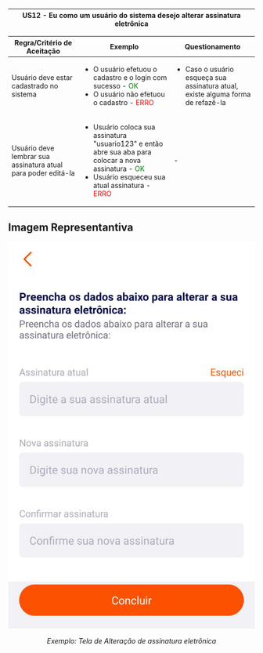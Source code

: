 <table>
    <thead>
        <tr>
            <th colspan="2" rowspan="2"> US12 - Eu como um usuário do sistema desejo alterar assinatura eletrônica</th>
        </tr>        
    </thead>
</table>

<table>
    <thead>
        <tr>
            <th>Regra/Critério de Aceitação</th>
            <th>Exemplo</th>
            <th>Questionamento</th>
        </tr>        
    </thead>
    <tbody>
        <tr>
            <td>Usuário deve estar cadastrado no sistema</td>
            <td>
                <ul>
                    <li>O usuário efetuou o cadastro e o login com sucesso - <span style="color:green">OK</span></li>
                    <li>O usuário não efetuou o cadastro  - <span style="color:red">ERRO</span></li>
                </ul>
            </td>
            <td>
                <ul>
                    <li>Caso o usuário esqueça sua assinatura atual, existe alguma forma de refazê-la</li>
                </ul>
            </td>
        </tr>
        <tr>
            <td>Usuário deve lembrar sua assinatura atual para poder editá-la</td>
            <td>
                <ul>
                    <li>Usuário coloca sua assinatura "usuario123" e então abre sua aba para colocar a nova assinatura - <span style="color:green">OK</span></li>
                    <li>Usuário esqueceu sua atual assinatura - <span style="color:red">ERRO</span></li>
                </ul>
            </td>
            <td> - </td>
        </tr>
    </tbody>
</table>

## **Imagem Representantiva**

![US01](../../../img/assinatura_eletronica.jpg)
<p align="center"><i>Exemplo: Tela de Alteração de assinatura eletrônica</i></p>